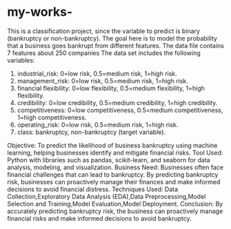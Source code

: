 # my-works-

This is a classification project, since the variable to predict is binary (bankruptcy or non-bankruptcy). The goal here is to model the probability that a business goes bankrupt from different features.
The data file contains 7 features about 250 companies
The data set includes the following variables:
1.	industrial_risk: 0=low risk, 0.5=medium risk, 1=high risk.
2.	management_risk: 0=low risk, 0.5=medium risk, 1=high risk.
3.	financial flexibility: 0=low flexibility, 0.5=medium flexibility, 1=high flexibility.
4.	credibility: 0=low credibility, 0.5=medium credibility, 1=high credibility.
5.	competitiveness: 0=low competitiveness, 0.5=medium competitiveness, 1=high competitiveness.
6.	operating_risk: 0=low risk, 0.5=medium risk, 1=high risk.
7.	class: bankruptcy, non-bankruptcy (target variable).


Objective: To predict the likelihood of business bankruptcy using machine learning, helping businesses identify and mitigate financial risks.
Tool Used: Python with libraries such as pandas, scikit-learn, and seaborn for data analysis, modeling, and visualization.
Business Need: Businesses often face financial challenges that can lead to bankruptcy. By predicting bankruptcy risk, businesses can proactively manage their finances and make informed decisions to avoid financial distress.
Techniques Used: Data Collection,Exploratory Data Analysis (EDA),Data Preprocessing,Model Selection and Training,Model Evaluation,Model Deployment.
Conclusion: By accurately predicting bankruptcy risk, the business can proactively manage financial risks and make informed decisions to avoid bankruptcy.






